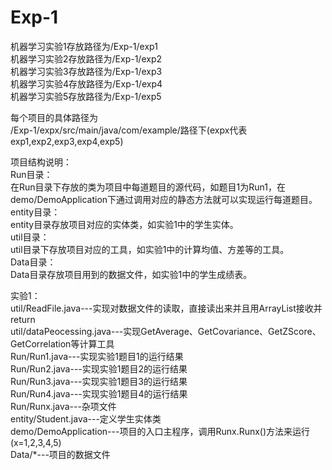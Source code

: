 # Exp-1
机器学习实验1存放路径为/Exp-1/exp1 <br />
机器学习实验2存放路径为/Exp-1/exp2 <br />
机器学习实验3存放路径为/Exp-1/exp3 <br />
机器学习实验4存放路径为/Exp-1/exp4 <br />
机器学习实验5存放路径为/Exp-1/exp5 <br />


每个项目的具体路径为 <br />
/Exp-1/expx/src/main/java/com/example/路径下(expx代表exp1,exp2,exp3,exp4,exp5) <br />


项目结构说明：<br />
Run目录：<br />
在Run目录下存放的类为项目中每道题目的源代码，如题目1为Run1，在demo/DemoApplication下通过调用对应的静态方法就可以实现运行每道题目。 <br />
entity目录： <br />
entity目录存放项目对应的实体类，如实验1中的学生实体。 <br />
util目录： <br />
util目录下存放项目对应的工具，如实验1中的计算均值、方差等的工具。<br />
Data目录： <br />
Data目录存放项目用到的数据文件，如实验1中的学生成绩表。 <br />


实验1： <br />
util/ReadFile.java---实现对数据文件的读取，直接读出来并且用ArrayList接收并return <br />
util/dataPeocessing.java---实现GetAverage、GetCovariance、GetZScore、GetCorrelation等计算工具 <br />
Run/Run1.java---实现实验1题目1的运行结果 <br />
Run/Run2.java---实现实验1题目2的运行结果 <br />
Run/Run3.java---实现实验1题目3的运行结果 <br />
Run/Run4.java---实现实验1题目4的运行结果 <br />
Run/Runx.java---杂项文件 <br />
entity/Student.java---定义学生实体类 <br />
demo/DemoApplication---项目的入口主程序，调用Runx.Runx()方法来运行(x=1,2,3,4,5) <br />
Data/*---项目的数据文件 <br />
